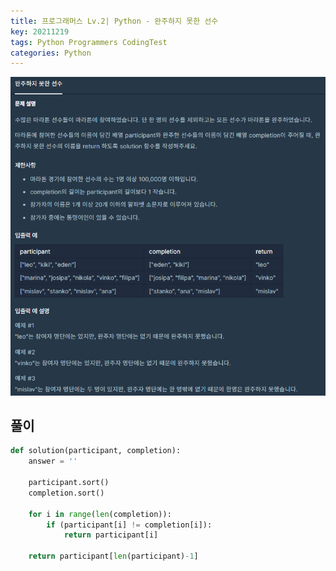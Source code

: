```yaml
---
title: 프로그래머스 Lv.2| Python - 완주하지 못한 선수
key: 20211219
tags: Python Programmers CodingTest
categories: Python
---
```


![pg](/assets/images/post/2021-12-19-pg1.png)

## 풀이
~~~python
def solution(participant, completion):
    answer = ''
    
    participant.sort()
    completion.sort()
    
    for i in range(len(completion)):
        if (participant[i] != completion[i]):
            return participant[i]

    return participant[len(participant)-1] 
~~~ 